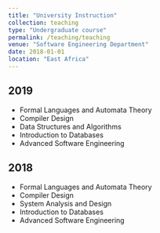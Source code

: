 ```yaml
---
title: "University Instruction"
collection: teaching
type: "Undergraduate course"
permalink: /teaching/teaching
venue: "Software Engineering Department"
date: 2018-01-01
location: "East Africa"
---
```


## 2019

* Formal Languages and Automata Theory
* Compiler Design
* Data Structures and Algorithms
* Introduction to Databases
* Advanced Software Engineering

## 2018

* Formal Languages and Automata Theory
* Compiler Design
* System Analysis and Design 
* Introduction to Databases
* Advanced Software Engineering